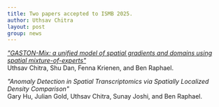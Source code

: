 ```yaml
---
title: Two papers accepted to ISMB 2025.
author: Uthsav Chitra
layout: post
group: news
---
```

 <!-- <img src="/static/img/logo/hp_logo.png" alt="1st day" class="img-fluid"> -->

[_"GASTON-Mix: a unified model of spatial gradients and domains using spatial mixture-of-experts"_](https://www.biorxiv.org/content/10.1101/2025.01.31.635955v1.abstract) <br>
Uthsav Chitra, Shu Dan, Fenna Krienen, and Ben Raphael.

_"Anomaly Detection in Spatial Transcriptomics via Spatially Localized Density Comparison"_ <br>
Gary Hu, Julian Gold, Uthsav Chitra, Sunay Joshi, and Ben Raphael.